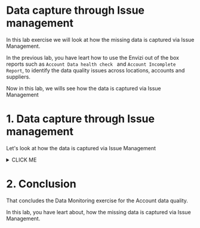 
# Data capture through Issue management

In this lab exercise we will look at how the missing data is captured via Issue Management. 

In the previous lab, you have leart how to use the Envizi out of the box reports such as `Account Data health check ` and `Account Incomplete Report`,  to identify the data quality issues across locations, accounts and suppliers. 

Now in this lab, we wills see how the data is captured via Issue Management

# 1. Data capture through Issue management

Let's look at how the data is captured via Issue Management

<details><summary>CLICK ME</summary>

So far in this lab exercise, 
- have identified the account with missing data or accounts in arrears
-  raised an issue and assigned to an user to capture the data

Now, lets look at how the issue is resolved by the assigned user. 

1. Login in Envizi UI with the user with `DataManager role`. Note: This step is required only if issue is assigned to a different username with Datamanager role, Otherwise continue below. Also note that, the menu options look different for the user with DataManager role. Below screenshots are from the Envizi UI using user with DataManager role. 


### Open Issue-Summary

2. Click on `Monitor > Issues > Summary` to Open the Issues Summary page.

<img src="images/Envizi-DataManager-Issue-Summary.png">

### Open Issue Details

3. Click on issue under `Issues by Location`.  

Please note that you can also go to this same screen directly from Envizi UI -> `Monitor` -> Issues -> `All issues`

<img src="images/Envizi-DataManager-Issue-View.png">

4. Click on `View Issue`

5. View details of the issue 

<img src="images/Envizi-DataManager-Issue-View-Details.png">

### Update issue status as InProgress

6. Update the issue status from `ToDo` to `Investigating` / `InProgress`

<img src="images/Envizi-DataManager-Issue-Update-status.png">

### Capture Data

7. Now start working on the issue. Click on the `Capture Data` button on right side of the page. 

    Provide details for the fields , verify all other fields which are auto-populated and `Save`
   - Total Electricity (kWh)
   - Total Cost (optional)
  
<img src="images/Envizi-DataManager-Issue-Capture-data.png">

You can attach invovices if you have for this billing period.

### View the Progress

8.View the Progress and the records in the Issue page.

<img src="images/Envizi-DataManager-Issue-Capture-data-done.png">

There are different ways to capture data, which we will learn in other exercises.
Scroll-down on the page to view the activity log of the issue. 

### Update Issue Status as SUBMITTED

9. Now lets Update the status of the issue as it is resovled. Click on  `Boards` from right-hand corner on the issue page

<img src="images/Envizi-DataManager-Issue-Board.png">


10.  Drag and drop the issue tile from `IN PROGRESS` column from Board to `SUBMITTED` column

<img src="images/Envizi-DataManager-Issue-Board-updated.png">

### Update Issue Status as Resolved

11. The assignee will be notified on the status of the issue and can view the records loaded into Envizi Account
<img src="images/Envizi-Issue-Capture-data-verified.png">

12.  Once verified the records, the System admin update of the issue status from `Submitted` to `Resolved`
<img src="images/Envizi-Issues-Resolved.png">

### Issue Activity log

13.   Assigned user is notififed of the status change. Can also check activity log. 

<img src="images/Envizi-Issues-Done.png">

</details>

# 2. Conclusion
That concludes the Data Monitoring exercise for the Account data quality.

In this lab, you have leart about, how the missing data is captured via Issue Management.
